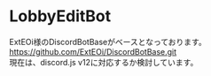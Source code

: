 # LobbyEditBot
ExtEOi様のDiscordBotBaseがベースとなっております。https://github.com/ExtEOi/DiscordBotBase.git<br>
現在は、discord.js v12に対応するか検討しています。
